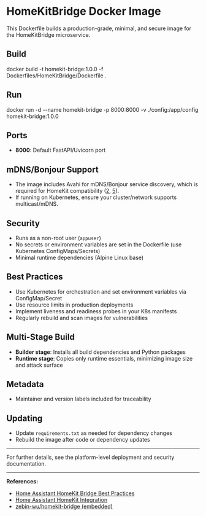 # HomeKitBridge Docker Image

This Dockerfile builds a production-grade, minimal, and secure image for the HomeKitBridge microservice.

## Build

docker build -t homekit-bridge:1.0.0 -f Dockerfiles/HomeKitBridge/Dockerfile .

## Run

docker run -d
--name homekit-bridge
-p 8000:8000
-v ./config:/app/config
homekit-bridge:1.0.0

## Ports

- **8000**: Default FastAPI/Uvicorn port

## mDNS/Bonjour Support

- The image includes Avahi for mDNS/Bonjour service discovery, which is required for HomeKit compatibility ([2], [5]).
- If running on Kubernetes, ensure your cluster/network supports multicast/mDNS.

## Security

- Runs as a non-root user (`appuser`)
- No secrets or environment variables are set in the Dockerfile (use Kubernetes ConfigMaps/Secrets)
- Minimal runtime dependencies (Alpine Linux base)

## Best Practices

- Use Kubernetes for orchestration and set environment variables via ConfigMap/Secret
- Use resource limits in production deployments
- Implement liveness and readiness probes in your K8s manifests
- Regularly rebuild and scan images for vulnerabilities

## Multi-Stage Build

- **Builder stage**: Installs all build dependencies and Python packages
- **Runtime stage**: Copies only runtime essentials, minimizing image size and attack surface

## Metadata

- Maintainer and version labels included for traceability

## Updating

- Update `requirements.txt` as needed for dependency changes
- Rebuild the image after code or dependency updates

---

For further details, see the platform-level deployment and security documentation.

---

**References:**
- [Home Assistant HomeKit Bridge Best Practices][1]
- [Home Assistant HomeKit Integration][2]
- [zebin-wu/homekit-bridge (embedded)][5]

[1]: https://community.home-assistant.io/t/best-practices-for-homekit-bridge-configuration/828094
[2]: https://www.home-assistant.io/integrations/homekit/
[5]: https://github.com/zebin-wu/homekit-bridge
